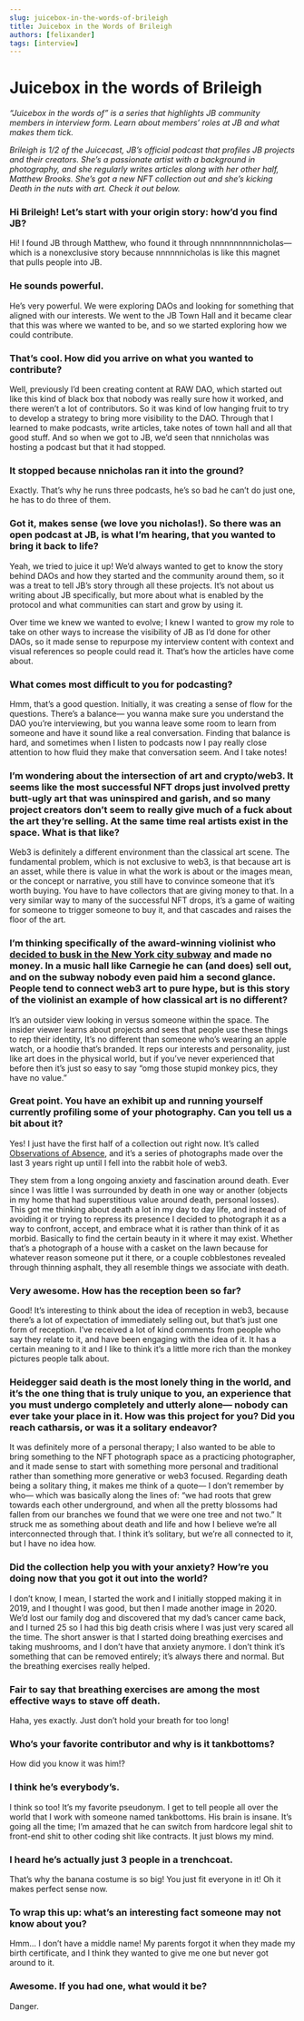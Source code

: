```yaml
---
slug: juicebox-in-the-words-of-brileigh
title: Juicebox in the Words of Brileigh
authors: [felixander]
tags: [interview]
---
```


# Juicebox in the words of Brileigh

*“Juicebox in the words of” is a series that highlights JB community members in interview form. Learn about members’ roles at JB and what makes them tick.*

*Brileigh is 1/2 of the Juicecast, JB’s official podcast that profiles JB projects and their creators. She’s a passionate artist with a background in photography, and she regularly writes articles along with her other half, Matthew Brooks. She’s got a new NFT collection out and she’s kicking Death in the nuts with art. Check it out below.*

### Hi Brileigh! Let’s start with your origin story: how’d you find JB?

Hi! I found JB through Matthew, who found it through nnnnnnnnnnicholas— which is a nonexclusive story because nnnnnnicholas is like this magnet that pulls people into JB.

### He sounds powerful.

He’s very powerful. We were exploring DAOs and looking for something that aligned with our interests. We went to the JB Town Hall and it became clear that this was where we wanted to be, and so we started exploring how we could contribute.

### That’s cool. How did you arrive on what you wanted to contribute?

Well, previously I’d been creating content at RAW DAO, which started out like this kind of black box that nobody was really sure how it worked, and there weren’t a lot of contributors. So it was kind of low hanging fruit to try to develop a strategy to bring more visibility to the DAO. Through that I learned to make podcasts, write articles, take notes of town hall and all that good stuff. And so when we got to JB, we’d seen that nnnicholas was hosting a podcast but that it had stopped.

### It stopped because nnicholas ran it into the ground?

Exactly. That’s why he runs three podcasts, he’s so bad he can’t do just one, he has to do three of them.

### Got it, makes sense (we love you nicholas!). So there was an open podcast at JB, is what I’m hearing, that you wanted to bring it back to life?

Yeah, we tried to juice it up! We’d always wanted to get to know the story behind DAOs and how they started and the community around them, so it was a treat to tell JB’s story through all these projects. It’s not about us writing about JB specifically, but more about what is enabled by the protocol and what communities can start and grow by using it.

Over time we knew we wanted to evolve; I knew I wanted to grow my role to take on other ways to increase the visibility of JB as I’d done for other DAOs, so it made sense to repurpose my interview content with context and visual references so people could read it. That’s how the articles have come about.

### What comes most difficult to you for podcasting?

Hmm, that’s a good question. Initially, it was creating a sense of flow for the questions. There’s a balance— you wanna make sure you understand the DAO you’re interviewing, but you wanna leave some room to learn from someone and have it sound like a real conversation. Finding that balance is hard, and sometimes when I listen to podcasts now I pay really close attention to how fluid they make that conversation seem. And I take notes!

### I’m wondering about the intersection of art and crypto/web3. It seems like the most successful NFT drops just involved pretty butt-ugly art that was uninspired and garish, and so many project creators don’t seem to really give much of a fuck about the art they’re selling. At the same time real artists exist in the space. What is that like?

Web3 is definitely a different environment than the classical art scene. The fundamental problem, which is not exclusive to web3, is that because art is an asset, while there is value in what the work is about or the images mean, or the concept or narrative, you still have to convince someone that it’s worth buying. You have to have collectors that are giving money to that. In a very similar way to many of the successful NFT drops, it’s a game of waiting for someone to trigger someone to buy it, and that cascades and raises the floor of the art.

### I’m thinking specifically of the award-winning violinist who [decided to busk in the New York city subway](https://www.classicfm.com/artists/joshua-bell/violin-busking-washington-subway/) and made no money. In a music hall like Carnegie he can (and does) sell out, and on the subway nobody even paid him a second glance. People tend to connect web3 art to pure hype, but is this story of the violinist an example of how classical art is no different?

It’s an outsider view looking in versus someone within the space. The insider viewer learns about projects and sees that people use these things to rep their identity, It’s no different than someone who’s wearing an apple watch, or a hoodie that’s branded. It reps our interests and personality, just like art does in the physical world, but if you’ve never experienced that before then it’s just so easy to say “omg those stupid monkey pics, they have no value.”

### Great point. You have an exhibit up and running yourself currently profiling some of your photography. Can you tell us a bit about it?

Yes! I just have the first half of a collection out right now. It’s called [Observations of Absence](https://foundation.app/collection/ooa), and it’s a series of photographs made over the last 3 years right up until I fell into the rabbit hole of web3.

They stem from a long ongoing anxiety and fascination around death. Ever since I was little I was surrounded by death in one way or another (objects in my home that had superstitious value around death, personal losses). This got me thinking about death a lot in my day to day life, and instead of avoiding it or trying to repress its presence I decided to photograph it as a way to confront, accept, and embrace what it is rather than think of it as morbid. Basically to find the certain beauty in it where it may exist. Whether that’s a photograph of a house with a casket on the lawn because for whatever reason someone put it there, or a couple cobblestones revealed through thinning asphalt, they all resemble things we associate with death.

### Very awesome. How has the reception been so far?

Good! It’s interesting to think about the idea of reception in web3, because there’s a lot of expectation of immediately selling out, but that’s just one form of reception. I’ve received a lot of kind comments from people who say they relate to it, and have been engaging with the idea of it. It has a certain meaning to it and I like to think it’s a little more rich than the monkey pictures people talk about.

### Heidegger said death is the most lonely thing in the world, and it’s the one thing that is truly unique to you, an experience that you must undergo completely and utterly alone— nobody can ever take your place in it. How was this project for you? Did you reach catharsis, or was it a solitary endeavor?

It was definitely more of a personal therapy; I also wanted to be able to bring something to the NFT photograph space as a practicing photographer, and it made sense to start with something more personal and traditional rather than something more generative or web3 focused. Regarding death being a solitary thing, it makes me think of a quote— I don’t remember by who— which was basically along the lines of: “we had roots that grew towards each other underground, and when all the pretty blossoms had fallen from our branches we found that we were one tree and not two.” It struck me as something about death and life and how I believe we’re all interconnected through that. I think it’s solitary, but we’re all connected to it, but I have no idea how.

### Did the collection help you with your anxiety? How’re you doing now that you got it out into the world?

I don’t know, I mean, I started the work and I initially stopped making it in 2019, and I thought I was good, but then I made another image in 2020. We’d lost our family dog and discovered that my dad’s cancer came back, and I turned 25 so I had this big death crisis where I was just very scared all the time. The short answer is that I started doing breathing exercises and taking mushrooms, and I don’t have that anxiety anymore. I don’t think it’s something that can be removed entirely; it’s always there and normal. But the breathing exercises really helped.

### Fair to say that breathing exercises are among the most effective ways to stave off death.

Haha, yes exactly. Just don’t hold your breath for too long!

### Who’s your favorite contributor and why is it tankbottoms?

How did you know it was him!?

### I think he’s everybody’s.

I think so too! It’s my favorite pseudonym. I get to tell people all over the world that I work with someone named tankbottoms. His brain is insane. It’s going all the time; I’m amazed that he can switch from hardcore legal shit to front-end shit to other coding shit like contracts. It just blows my mind.

### I heard he’s actually just 3 people in a trenchcoat.

That’s why the banana costume is so big! You just fit everyone in it! Oh it makes perfect sense now.

### To wrap this up: what’s an interesting fact someone may not know about you?

Hmm... I don’t have a middle name! My parents forgot it when they made my birth certificate, and I think they wanted to give me one but never got around to it.

### Awesome. If you had one, what would it be?

Danger.
